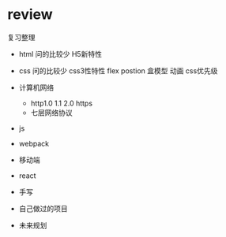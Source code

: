 # review

复习整理

- html 问的比较少
  H5新特性
- css 问的比较少
  css3性特性
  flex
  postion
  盒模型
  动画
  css优先级
- 计算机网络
  - http1.0 1.1 2.0 https
  - 七层网络协议
- js
- webpack
- 移动端
- react

- 手写

- 自己做过的项目

- 未来规划
